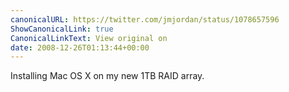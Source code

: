 ```yaml
---
canonicalURL: https://twitter.com/jmjordan/status/1078657596
ShowCanonicalLink: true
CanonicalLinkText: View original on
date: 2008-12-26T01:13:44+00:00
---
```

Installing Mac OS X on my new 1TB RAID array.